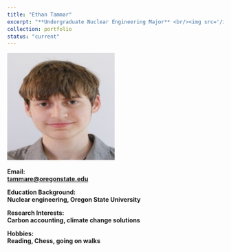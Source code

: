 ```yaml
---
title: "Ethan Tammar"
excerpt: "**Undergraduate Nuclear Engineering Major** <br/><img src='/images/EthanTammar.jpg' width='250' height='250'>"
collection: portfolio
status: "current"
---
```


<img src='/images/EthanTammar.jpg' width='250' height='250'>

**Email:** <br/>
**tammare@oregonstate.edu**

**Education Background:** <br/>
**Nuclear engineering, Oregon State University** <br/>

**Research Interests:** <br/>
**Carbon accounting, climate change solutions**

**Hobbies:** <br/>
**Reading, Chess, going on walks**
